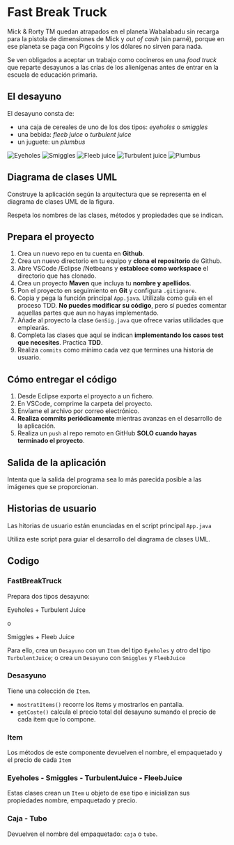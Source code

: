 # Fast Break Truck

Mick & Rorty TM quedan atrapados en el planeta Wabalabadu sin recarga para la pistola de dimensiones de Mick y _out of cash_ (sin parné), porque en ese planeta se paga con Pigcoins y los dólares no sirven para nada.

Se ven obligados a aceptar un trabajo como cocineros en una _food truck_ que reparte desayunos a las crías de los alienígenas antes de entrar en la escuela de educación primaria.

## El desayuno

El desayuno consta de:

- una caja de cereales de uno de los dos tipos: _eyeholes_ o _smiggles_
- una bebida: _fleeb juice_ o _turbulent juice_
- un juguete: un _plumbus_

![Eyeholes](https://i.redd.it/h0brsb41byxy.jpg)
![Smiggles](https://http2.mlstatic.com/fresa-smiggles-rick-y-morty-cereales-para-el-desayuno-fy-D_NQ_NP_788308-MLM26604455613_012018-F.jpg)
![Fleeb juice](https://images-na.ssl-images-amazon.com/images/I/61uEBPcFdOL._SY679_.jpg)
![Turbulent juice](https://i.imgur.com/D6yz7nC.jpg)
![Plumbus](https://i.pinimg.com/originals/65/8f/42/658f428f66876ba5fef850ca2a410117.jpg)

## Diagrama de clases UML

Construye la aplicación según la arquitectura que se representa en el diagrama de clases UML de la figura.

Respeta los nombres de las clases, métodos y propiedades que se indican.

## Prepara el proyecto

 1. Crea un nuevo repo en tu cuenta en **Github**.
 2. Crea un nuevo directorio en tu equipo y **clona el repositorio** de Github.
 3. Abre VSCode /Eclipse /Netbeans y **establece como workspace** el directorio que has clonado.
 4. Crea un proyecto **Maven** que incluya tu **nombre y apellidos**.
 5. Pon el proyecto en seguimiento en **Git** y configura `.gitignore`.
 6. Copia y pega la función principal `App.java`. Utilízala como guía en el proceso TDD. **No puedes modificar su código**, pero sí puedes comentar aquellas partes que aun no hayas implementado.
 7. Añade al proyecto la clase `GenSig.java` que ofrece varias utilidades que emplearás.
 8. Completa las clases que aquí se indican **implementando los casos test que necesites**. Practica **TDD**.
 9. Realiza `commits` como mínimo cada vez que termines una historia de usuario.

## Cómo entregar el código

 1. Desde Eclipse exporta el proyecto a un fichero.
 2. En VSCode, comprime la carpeta del proyecto.
 3. Envíame el archivo por correo electrónico.
 4. **Realiza commits periódicamente** mientras avanzas en el desarrollo de la aplicación.
 5. Realiza un `push` al repo remoto en GitHub **SOLO cuando hayas terminado el proyecto**.

## Salida de la aplicación

Intenta que la salida del programa sea lo más parecida posible a las imágenes que se proporcionan.

## Historias de usuario

Las hitorias de usuario están enunciadas en el script principal `App.java`

Utiliza este script para guiar el desarrollo del diagrama de clases UML.

## Codigo

### FastBreakTruck

Prepara dos tipos desayuno:

Eyeholes + Turbulent Juice

o

Smiggles + Fleeb Juice

Para ello, crea un `Desayuno` con un `Item` del tipo `Eyeholes` y otro del tipo `TurbulentJuice`; o crea un `Desayuno` con `Smiggles` y `FleebJuice`

### Desasyuno

Tiene una colección de `Item`.

- `mostratItems()` recorre los items y mostrarlos en pantalla.
- `getCoste()` calcula el precio total del desayuno sumando el precio de cada item que lo compone.

### Item

Los métodos de este componente devuelven el nombre, el empaquetado y el precio de cada `Item`

### Eyeholes - Smiggles - TurbulentJuice - FleebJuice

Estas clases crean un `Item` u objeto de ese tipo e inicializan sus propiedades nombre, empaquetado y precio.

### Caja - Tubo

Devuelven el nombre del empaquetado: `caja` o `tubo`.
